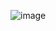 ![image](https://github.com/adityauke/JavaScript-Fun/assets/91900327/021c7c87-d358-48c8-a985-1f36911cf483)
